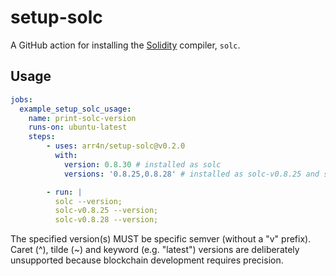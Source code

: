 # setup-solc

A GitHub action for installing the [Solidity](http://soliditylang.org/) compiler, `solc`.

## Usage

```yaml
jobs:
  example_setup_solc_usage:
    name: print-solc-version
    runs-on: ubuntu-latest
    steps:
        - uses: arr4n/setup-solc@v0.2.0
          with:
            version: 0.8.30 # installed as solc
            versions: '0.8.25,0.8.28' # installed as solc-v0.8.25 and solc-v0.8.28

        - run: |
          solc --version;
          solc-v0.8.25 --version;
          solc-v0.8.28 --version;
```

The specified version(s) MUST be specific semver (without a "v" prefix).
Caret (^), tilde (~) and keyword (e.g. "latest") versions are deliberately unsupported because blockchain development requires precision.

